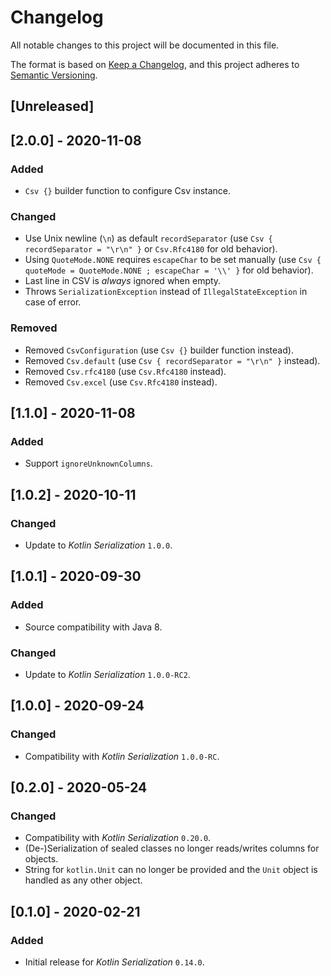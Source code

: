 # Changelog
All notable changes to this project will be documented in this file.

The format is based on [Keep a Changelog](https://keepachangelog.com/en/1.0.0/),
and this project adheres to [Semantic Versioning](https://semver.org/spec/v2.0.0.html).

## [Unreleased]

## [2.0.0] - 2020-11-08
### Added
- `Csv {}` builder function to configure Csv instance.

### Changed
- Use Unix newline (`\n`) as default `recordSeparator` (use `Csv { recordSeparator = "\r\n" }` or
  `Csv.Rfc4180` for old behavior).
- Using `QuoteMode.NONE` requires `escapeChar` to be set manually (use
  `Csv { quoteMode = QuoteMode.NONE ; escapeChar = '\\' }` for old behavior).
- Last line in CSV is *always* ignored when empty.
- Throws `SerializationException` instead of `IllegalStateException` in case of error.

### Removed
- Removed `CsvConfiguration` (use `Csv {}` builder function instead).
- Removed `Csv.default` (use `Csv { recordSeparator = "\r\n" }` instead).
- Removed `Csv.rfc4180` (use `Csv.Rfc4180` instead).
- Removed `Csv.excel` (use `Csv.Rfc4180` instead).

## [1.1.0] - 2020-11-08
### Added
- Support `ignoreUnknownColumns`.

## [1.0.2] - 2020-10-11
### Changed
- Update to *Kotlin Serialization* `1.0.0`.

## [1.0.1] - 2020-09-30
### Added
- Source compatibility with Java 8.
### Changed
- Update to *Kotlin Serialization* `1.0.0-RC2`.

## [1.0.0] - 2020-09-24
### Changed
- Compatibility with *Kotlin Serialization* `1.0.0-RC`.

## [0.2.0] - 2020-05-24
### Changed
- Compatibility with *Kotlin Serialization* `0.20.0`.
- (De-)Serialization of sealed classes no longer reads/writes columns for objects.
- String for `kotlin.Unit` can no longer be provided and the `Unit` object is handled as any other object. 

## [0.1.0] - 2020-02-21
### Added
- Initial release for *Kotlin Serialization* `0.14.0`.
